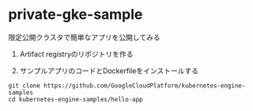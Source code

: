# private-gke-sample
限定公開クラスタで簡単なアプリを公開してみる

1. Artifact registryのリポジトリを作る

2. サンプルアプリのコードとDockerfileをインストールする
```
git clone https://github.com/GoogleCloudPlatform/kubernetes-engine-samples
cd kubernetes-engine-samples/hello-app
```
